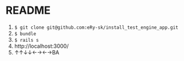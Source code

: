 # README

1. `$ git clone git@github.com:eRy-sk/install_test_engine_app.git`
1. `$ bundle`
1. `$ rails s`
1. http://localhost:3000/
1. ↑↑↓↓←→←→BA
